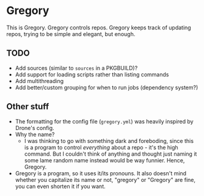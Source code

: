# Gregory

This is Gregory. Gregory controls repos. Gregory keeps track of updating repos, trying to be simple and elegant, but enough.

## TODO

- Add sources (similar to `sources` in a PKGBUILD)?
- Add support for loading scripts rather than listing commands
- Add multithreading
- Add better/custom grouping for when to run jobs (dependency system?)

## Other stuff

- The formatting for the config file (`gregory.yml`) was heavily inspired by Drone's config.
- Why the name?
  - I was thinking to go with something dark and foreboding, since this is a program to control *everything* about a repo - it's the high command. But I couldn't think of anything and thought just naming it some lame random name instead would be way funnier. Hence, Gregory.
- Gregory is a program, so it uses it/its pronouns. It also doesn't mind whether you capitalize its name or not, "gregory" or "Gregory" are fine, you can even shorten it if you want.
